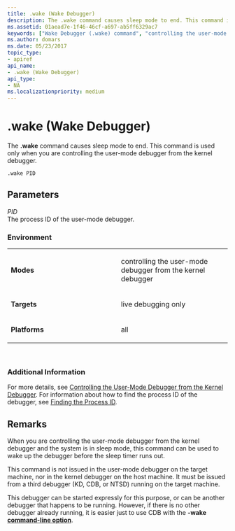 ```yaml
---
title: .wake (Wake Debugger)
description: The .wake command causes sleep mode to end. This command is used only when you are controlling the user-mode debugger from the kernel debugger.
ms.assetid: 01aead7e-1f46-46cf-a697-ab5ff6329ac7
keywords: ["Wake Debugger (.wake) command", "controlling the user-mode debugger from the kernel debugger, Wake Debugger (.wake) command", ".wake (Wake Debugger) Windows Debugging"]
ms.author: domars
ms.date: 05/23/2017
topic_type:
- apiref
api_name:
- .wake (Wake Debugger)
api_type:
- NA
ms.localizationpriority: medium
---
```


# .wake (Wake Debugger)


The **.wake** command causes sleep mode to end. This command is used only when you are controlling the user-mode debugger from the kernel debugger.

```dbgcmd
.wake PID
```

## <span id="ddk_meta_wake_debugger_dbg"></span><span id="DDK_META_WAKE_DEBUGGER_DBG"></span>Parameters


<span id="_______PID______"></span><span id="_______pid______"></span> *PID*   
The process ID of the user-mode debugger.

### <span id="Environment"></span><span id="environment"></span><span id="ENVIRONMENT"></span>Environment

<table>
<colgroup>
<col width="50%" />
<col width="50%" />
</colgroup>
<tbody>
<tr class="odd">
<td align="left"><p><strong>Modes</strong></p></td>
<td align="left"><p>controlling the user-mode debugger from the kernel debugger</p></td>
</tr>
<tr class="even">
<td align="left"><p><strong>Targets</strong></p></td>
<td align="left"><p>live debugging only</p></td>
</tr>
<tr class="odd">
<td align="left"><p><strong>Platforms</strong></p></td>
<td align="left"><p>all</p></td>
</tr>
</tbody>
</table>

 

### <span id="Additional_Information"></span><span id="additional_information"></span><span id="ADDITIONAL_INFORMATION"></span>Additional Information

For more details, see [Controlling the User-Mode Debugger from the Kernel Debugger](controlling-the-user-mode-debugger-from-the-kernel-debugger.md). For information about how to find the process ID of the debugger, see [Finding the Process ID](finding-the-process-id.md).

Remarks
-------

When you are controlling the user-mode debugger from the kernel debugger and the system is in sleep mode, this command can be used to wake up the debugger before the sleep timer runs out.

This command is not issued in the user-mode debugger on the target machine, nor in the kernel debugger on the host machine. It must be issued from a third debugger (KD, CDB, or NTSD) running on the target machine.

This debugger can be started expressly for this purpose, or can be another debugger that happens to be running. However, if there is no other debugger already running, it is easier just to use CDB with the **-wake** [**command-line option**](cdb-command-line-options.md).

 

 





